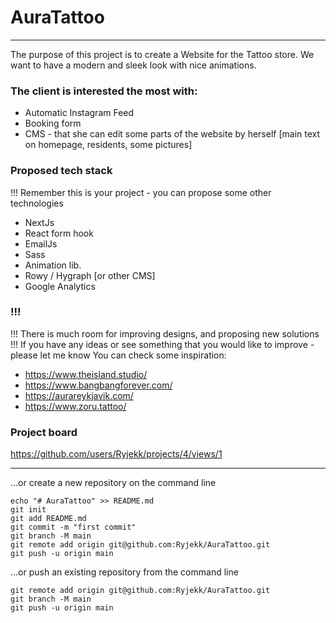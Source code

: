 # AuraTattoo
----
The purpose of this project is to create a Website for the Tattoo store. 
We want to have a modern and sleek look with nice animations.

### The client is interested the most with:
- Automatic Instagram Feed
- Booking form
- CMS - that she can edit some parts of the website by herself [main text on homepage, residents, some pictures]

### Proposed tech stack
!!! Remember this is your project - you can propose some other technologies 
- NextJs
- React form hook
- EmailJs
- Sass
- Animation lib.
- Rowy / Hygraph [or other CMS]
- Google Analytics

### !!!
!!! There is much room for improving designs, and proposing new solutions !!!
If you have any ideas or see something that you would like to improve - please let me know
You can check some inspiration:
- https://www.theisland.studio/
- https://www.bangbangforever.com/
- https://aurareykjavik.com/
- https://www.zoru.tattoo/

### Project board
https://github.com/users/Ryjekk/projects/4/views/1

----
…or create a new repository on the command line
```
echo "# AuraTattoo" >> README.md
git init
git add README.md
git commit -m "first commit"
git branch -M main
git remote add origin git@github.com:Ryjekk/AuraTattoo.git
git push -u origin main
```

…or push an existing repository from the command line
```
git remote add origin git@github.com:Ryjekk/AuraTattoo.git
git branch -M main
git push -u origin main
```
